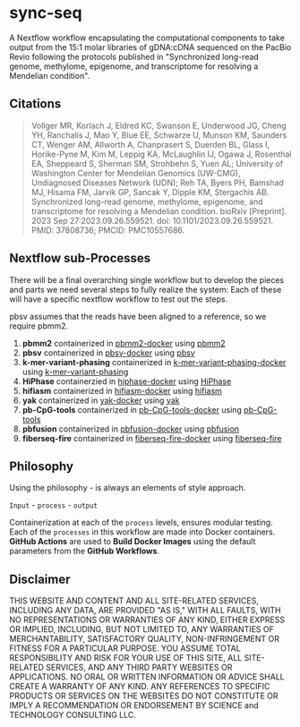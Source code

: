 # sync-seq
A Nextflow workflow encapsulating the computational components to take output from the 15:1 molar libraries of gDNA:cDNA sequenced on the PacBio Revio following the protocols published in "Synchronized long-read genome, methylome, epigenome, and transcriptome for resolving a Mendelian condition".

## Citations

>Vollger MR, Korlach J, Eldred KC, Swanson E, Underwood JG, Cheng YH, Ranchalis J, Mao Y, Blue EE, Schwarze U, Munson KM, Saunders CT, Wenger AM, Allworth A, Chanprasert S, Duerden BL, Glass I, Horike-Pyne M, Kim M, Leppig KA, McLaughlin IJ, Ogawa J, Rosenthal EA, Sheppeard S, Sherman SM, Strohbehn S, Yuen AL; University of Washington Center for Mendelian Genomics (UW-CMG), Undiagnosed Diseases Network (UDN); Reh TA, Byers PH, Bamshad MJ, Hisama FM, Jarvik GP, Sancak Y, Dipple KM, Stergachis AB. Synchronized long-read genome, methylome, epigenome, and transcriptome for resolving a Mendelian condition. bioRxiv [Preprint]. 2023 Sep 27:2023.09.26.559521. doi: 10.1101/2023.09.26.559521. PMID: 37808736; PMCID: PMC10557686.

## Nextflow sub-Processes

There will be a final overarching single workflow but to develop the pieces and parts we need several steps to fully realize the system:
Each of these will have a specific nextflow workflow to test out the steps.

pbsv assumes that the reads have been aligned to a reference, so we require pbmm2.

1. **pbmm2** containerized in [pbmm2-docker](https://github.com/adeslatt/pbmmr2-docker) using [pbmm2](https://github.com/PacificBiosciences/pbmm2)
2. **pbsv** containerized in [pbsv-docker](https://github.com/adeslatt/pbsv-docker) using [pbsv](https://github.com/PacificBiosciences/pbsv)
3. **k-mer-variant-phasing** containerized in [k-mer-variant-phasing-docker](https://github.com/adeslatt/k-mer-variant-phasing-docker) using [k-mer-variant-phasing](https://github.com/mrvollger/k-mer-variant-phasing)
4. **HiPhase** containerzied in [hiphase-docker](https://github.com/adeslatt/hiphase-docker) using [HiPhase](https://github.com/PacificBiosciences/HiPhase)
5. **hifiasm** containerized in [hifiasm-docker](https://github.com/adeslatt/hifiasm-docker) using [hifiasm](https://github.com/chhylp123/hifiasm)
6. **yak** containerized in [yak-docker](https://github.com/adeslatt/yak-docker) using [yak](https://github.com/lh3/yak)
7. **pb-CpG-tools** containerized in [pb-CpG-tools-docker](https://github.com/adeslatt/pb-cpg-tools-docker) using [pb-CpG-tools](https://github.com/PacificBiosciences/pb-CpG-tools)
8. **pbfusion** containerized in [pbfusion-docker](https://github.com/adeslatt/pbfusion-docker) using [pbfusion](https://github.com/PacificBiosciences/pbfusion)
9. **fiberseq-fire** containerized in [fiberseq-fire-docker](https://github.com/adeslatt/fiberseq-fire-docker) using [fiberseq-fire](https://github.com/fiberseq/fiberseq-fire)


## Philosophy

Using the philosophy - is always an elements of style approach.  

`Input` - `process` - `output`

Containerization at each of the `process` levels, ensures modular testing.  Each of the `processes` in this workflow are made into Docker containers.  **GitHub Actions** are used to **Build Docker Images** using the default parameters from the **GitHub Workflows**.

## Disclaimer

THIS WEBSITE AND CONTENT AND ALL SITE-RELATED SERVICES, INCLUDING ANY DATA, ARE PROVIDED "AS IS," WITH ALL FAULTS, WITH NO REPRESENTATIONS OR WARRANTIES OF ANY KIND, EITHER EXPRESS OR IMPLIED, INCLUDING, BUT NOT LIMITED TO, ANY WARRANTIES OF MERCHANTABILITY, SATISFACTORY QUALITY, NON-INFRINGEMENT OR FITNESS FOR A PARTICULAR PURPOSE. YOU ASSUME TOTAL RESPONSIBILITY AND RISK FOR YOUR USE OF THIS SITE, ALL SITE-RELATED SERVICES, AND ANY THIRD PARTY WEBSITES OR APPLICATIONS. NO ORAL OR WRITTEN INFORMATION OR ADVICE SHALL CREATE A WARRANTY OF ANY KIND. ANY REFERENCES TO SPECIFIC PRODUCTS OR SERVICES ON THE WEBSITES DO NOT CONSTITUTE OR IMPLY A RECOMMENDATION OR ENDORSEMENT BY SCIENCE and TECHNOLOGY CONSULTING LLC.
